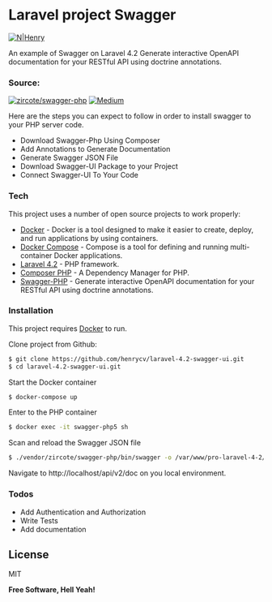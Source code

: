 # Laravel project Swagger

[![N|Henry](https://image4.owler.com/logo/gohenry_owler_20181119_120021_large.png)](https://about.me/henrycv)

An example of Swagger on Laravel 4.2
Generate interactive OpenAPI documentation for your RESTful API using doctrine annotations.

### Source:
[![zircote/swagger-php](https://github.githubassets.com/favicons/favicon.png)](https://github.com/zircote/swagger-php)
[![Medium](https://cdn-images-1.medium.com/fit/c/60/60/1*8I-HPL0bfoIzGied-dzOvA.png)](https://medium.com/@tatianaensslin/how-to-add-swagger-ui-to-php-server-code-f1610c01dc03) 

Here are the steps you can expect to follow in order to install swagger to your PHP server code.

* Download Swagger-Php Using Composer
* Add Annotations to Generate Documentation
* Generate Swagger JSON File
* Download Swagger-UI Package to your Project
* Connect Swagger-UI To Your Code
### Tech

This project uses a number of open source projects to work properly:

* [Docker](https://docs.docker.com/get-started/) - Docker is a tool designed to make it easier to create, deploy, and run applications by using containers. 
* [Docker Compose](https://docs.docker.com/compose/) - Compose is a tool for defining and running multi-container Docker applications. 
* [Laravel 4.2](https://laravel.com/docs/4.2/installation) - PHP framework.
* [Composer PHP](https://getcomposer.org/) - A Dependency Manager for PHP.
* [Swagger-PHP](https://zircote.github.io/swagger-php) - Generate interactive OpenAPI documentation for your RESTful API using doctrine annotations.

### Installation

This project requires [Docker](https://docs.docker.com/get-docker/) to run.

Clone project from Github:

```sh
$ git clone https://github.com/henrycv/laravel-4.2-swagger-ui.git
$ cd laravel-4.2-swagger-ui.git
```

Start the Docker container

```sh
$ docker-compose up
```

Enter to the PHP container

```sh
$ docker exec -it swagger-php5 sh
```

Scan and reload the Swagger JSON file

```sh
$ ./vendor/zircote/swagger-php/bin/swagger -o /var/www/pro-laravel-4-2/swagger.json
```

Navigate to http://localhost/api/v2/doc on you local environment.

### Todos

 - Add Authentication and Authorization
 - Write Tests
 - Add documentation

License
----

MIT


**Free Software, Hell Yeah!**

[//]: # (These are reference links used in the body of this note and get stripped out when the markdown processor does its job. There is no need to format nicely because it shouldn't be seen. Thanks SO - http://stackoverflow.com/questions/4823468/store-comments-in-markdown-syntax)

   [dill]: <https://github.com/joemccann/dillinger>
   [git-repo-url]: <https://github.com/joemccann/dillinger.git>
   [john gruber]: <http://daringfireball.net>
   [df1]: <http://daringfireball.net/projects/markdown/>
   [markdown-it]: <https://github.com/markdown-it/markdown-it>
   [Ace Editor]: <http://ace.ajax.org>
   [node.js]: <http://nodejs.org>
   [Twitter Bootstrap]: <http://twitter.github.com/bootstrap/>
   [jQuery]: <http://jquery.com>
   [@tjholowaychuk]: <http://twitter.com/tjholowaychuk>
   [express]: <http://expressjs.com>
   [AngularJS]: <http://angularjs.org>
   [Gulp]: <http://gulpjs.com>

   [PlDb]: <https://github.com/joemccann/dillinger/tree/master/plugins/dropbox/README.md>
   [PlGh]: <https://github.com/joemccann/dillinger/tree/master/plugins/github/README.md>
   [PlGd]: <https://github.com/joemccann/dillinger/tree/master/plugins/googledrive/README.md>
   [PlOd]: <https://github.com/joemccann/dillinger/tree/master/plugins/onedrive/README.md>
   [PlMe]: <https://github.com/joemccann/dillinger/tree/master/plugins/medium/README.md>
   [PlGa]: <https://github.com/RahulHP/dillinger/blob/master/plugins/googleanalytics/README.md>
